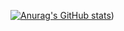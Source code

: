 [![Anurag's GitHub stats](https://github-readme-stats.vercel.app/api?username=haoyu2022)](https://camo.githubusercontent.com/1bc8083ec6a6451c41fbdf6c341dcfffcbae51686f09f6e8f733cba3d6b3e2f0/68747470733a2f2f6769746875622d726561646d652d73746174732e76657263656c2e6170702f6170693f757365726e616d653d68616f797532303232))
